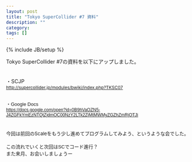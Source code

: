 ```yaml
---
layout: post
title: "Tokyo SuperCollider #7 資料"
description: ""
category: 
tags: []
---
```

{% include JB/setup %}

<span class="Apple-style-span" style="font-family: inherit;">Tokyo SuperCollider #7の資料を以下にアップしました。</span><br /><span class="Apple-style-span" style="font-family: inherit;"><br /></span><br /><span class="Apple-style-span" style="font-family: inherit;">・SCJP</span><br /><span class="Apple-style-span" style="font-size: 12px;"><a href="http://supercollider.jp/modules/bwiki/index.php?TKSC07"><span class="Apple-style-span" style="font-family: inherit;">http://supercollider.jp/modules/bwiki/index.php?TKSC07</span></a></span><br /><div style="font: 12.0px Helvetica; margin: 0.0px 0.0px 0.0px 0.0px;"><span class="Apple-style-span" style="font-family: inherit;"><br /></span></div><div style="font: 12.0px Helvetica; margin: 0.0px 0.0px 0.0px 0.0px;"><span class="Apple-style-span" style="font-size: small;"><span class="Apple-style-span" style="font-family: inherit;">・Google Docs</span></span></div><div style="font: 12.0px Helvetica; margin: 0.0px 0.0px 0.0px 0.0px;"></div><div style="font: 12.0px Helvetica; margin: 0.0px 0.0px 0.0px 0.0px;"><a href="https://docs.google.com/open?id=0B9hVaOZN5-J4ZGFkYmEzNTQtZjdmOC00NzY2LTk2ZjMtMWMyZGZhZmRjOTJi"><span class="Apple-style-span" style="font-family: inherit;">https://docs.google.com/open?id=0B9hVaOZN5-J4ZGFkYmEzNTQtZjdmOC00NzY2LTk2ZjMtMWMyZGZhZmRjOTJi</span></a></div><div><span class="Apple-style-span" style="font-family: inherit;"><br /></span></div><div><span class="Apple-style-span" style="font-family: inherit;"><br /></span></div><div><span class="Apple-style-span" style="font-size: small;"><span class="Apple-style-span" style="font-family: inherit;">今回は前回のScaleをもう少し進めてプログラムしてみよう、というような会でした。</span></span></div><br /><div style="font: 12.0px Helvetica; margin: 0.0px 0.0px 0.0px 0.0px;"><span class="Apple-style-span" style="font-size: small;"><span class="Apple-style-span" style="font-family: inherit;">この流れでいくと次回はSCでコード進行？</span></span></div><div style="font: 12.0px Helvetica; margin: 0.0px 0.0px 0.0px 0.0px;"><span class="Apple-style-span" style="font-size: small;"><span class="Apple-style-span" style="font-family: inherit;">また来月、お会いしましょうー</span></span></div><div style="font: 12.0px Helvetica; margin: 0.0px 0.0px 0.0px 0.0px;"><br /></div>
